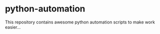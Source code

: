 # python-automation
This repository contains awesome python automation scripts to make work easier...
